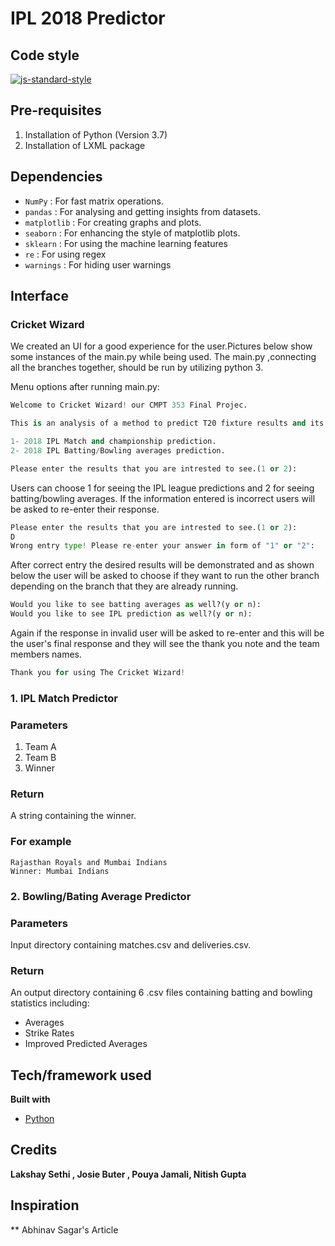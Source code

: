 # IPL 2018 Predictor


## Code style
[![js-standard-style](https://img.shields.io/badge/code%20style-standard-brightgreen.svg?style=flat)](https://github.com/feross/standard)
 
## Pre-requisites 
1. Installation of Python (Version 3.7) 
2. Installation of LXML package

## Dependencies
* `NumPy` : For fast matrix operations.
* `pandas` : For analysing and getting insights from datasets.
* `matplotlib` : For creating graphs and plots.
* `seaborn` : For enhancing the style of matplotlib plots.
* `sklearn` : For using the machine learning features
* `re` : For using regex  
* `warnings` : For hiding user warnings
 
## Interface 

### Cricket Wizard 

We created an UI for a good experience for the user.Pictures below show some instances of the main.py while being used. The main.py ,connecting all the branches together, should be run by utilizing python 3.

Menu options after running main.py:

```Python
Welcome to Cricket Wizard! our CMPT 353 Final Projec.

This is an analysis of a method to predict T20 fixture results and its batting/bowling averages:

1- 2018 IPL Match and championship prediction.
2- 2018 IPL Batting/Bowling averages prediction.

Please enter the results that you are intrested to see.(1 or 2):

```
Users can choose 1 for seeing the IPL league predictions and 2 for seeing batting/bowling averages. If the information entered is incorrect users will be asked to  re-enter their response.

```Python
Please enter the results that you are intrested to see.(1 or 2):
D
Wrong entry type! Please re-enter your answer in form of "1" or "2":
```

After correct entry the desired results will be demonstrated and as shown below the user will be asked to choose if they want to run the other branch depending on the branch that they are already running.

```Python
Would you like to see batting averages as well?(y or n):
Would you like to see IPL prediction as well?(y or n):
```

Again if the response in invalid user will be asked to re-enter and this will be the user's final response and they will see the thank you note and the team members names.

```Python
Thank you for using The Cricket Wizard!
```	
	
### 1. IPL Match Predictor

### Parameters

1. Team A
2. Team B
3. Winner

### Return 

A string containing the winner.

### For example 

```
Rajasthan Royals and Mumbai Indians
Winner: Mumbai Indians
```

 
### 2. Bowling/Bating Average Predictor

### Parameters

Input directory containing matches.csv and deliveries.csv. 

### Return 

An output directory containing 6 .csv files containing batting and bowling statistics including: 
* Averages
* Strike Rates
* Improved Predicted Averages 

## Tech/framework used
<b>Built with</b>
- [Python](https://www.python.org/)

## Credits
**Lakshay Sethi , Josie Buter , Pouya Jamali, Nitish Gupta**

## Inspiration
** Abhinav Sagar's Article
